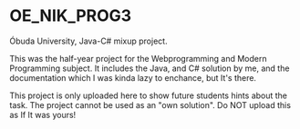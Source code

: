 # OE_NIK_PROG3
Óbuda University, Java-C# mixup project.

This was the half-year project for the Webprogramming and Modern Programming subject.
It includes the Java, and C# solution by me, and the documentation which I was kinda lazy to enchance, but It's there.

This project is only uploaded here to show future students hints about the task.
The project cannot be used as an "own solution". Do NOT upload this as If It was yours!
